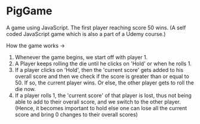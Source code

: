 # PigGame
A game using JavaScript. The first player reaching score 50 wins.
(A self coded JavaScript game which is also a part of a Udemy course.)

How the game works ->

1. Whenever the game begins, we start off with player 1.
2. A Player keeps rolling the die until he clicks on 'Hold' or when he rolls 1. 
3. If a player clicks on 'Hold', then the 'current score' gets added to his overall score and then we check if the score is greater than or equal to 50. If so, the current player wins. Or else, the other player gets to roll the die now.
4. If a player rolls 1, the 'current score' of that player is lost, thus not being able to add to their overall score, and we switch to the other player. (Hence, it becomes important to hold else one can lose all the current score and bring 0 changes to their overall scores)
